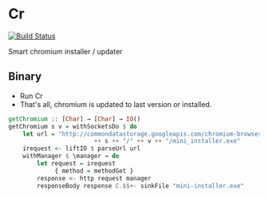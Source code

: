 Cr
==

[![Build Status](https://travis-ci.org/Heather/Cr.png?branch=master)](https://travis-ci.org/Heather/Cr)

Smart chromium installer / updater

Binary
------

 - Run Cr
 - That's all, chromium is updated to last version or installed.

```haskell
getChromium :: [Char] → [Char] → IO()
getChromium s v = withSocketsDo $ do
    let url = "http://commondatastorage.googleapis.com/chromium-browser-snapshots/" 
                        ++ s ++ "/" ++ v ++ "/mini_installer.exe"
    irequest <- liftIO $ parseUrl url
    withManager $ \manager → do
        let request = irequest
             { method = methodGet }
        response <- http request manager
        responseBody response C.$$+- sinkFile "mini-installer.exe"
```
